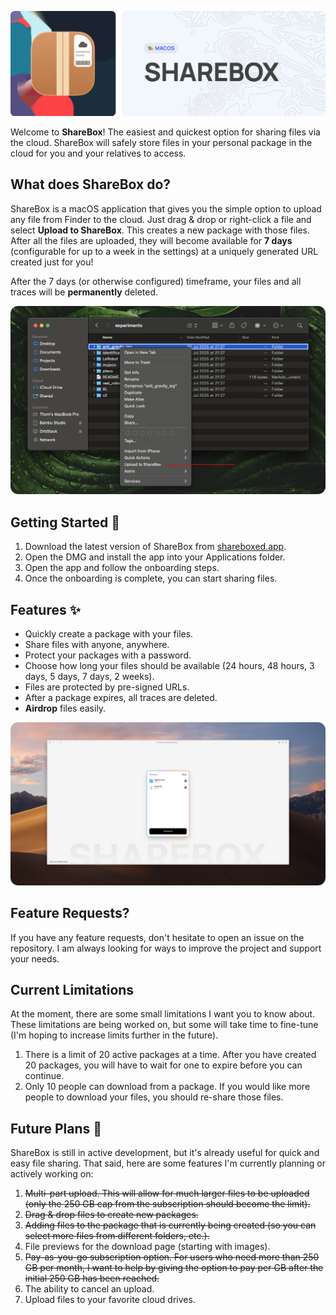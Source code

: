 <!-- markdownlint-disable-next-line first-line-heading -->

![Banner](./assets/sharebox-readme-banner.png)

Welcome to **ShareBox**! The easiest and quickest option for sharing files via the cloud. ShareBox will safely store files in your personal package in the cloud for you and your relatives to access.

## What does ShareBox do?

ShareBox is a macOS application that gives you the simple option to upload any file from Finder to the cloud. Just drag & drop or right-click a file and select **Upload to ShareBox**. This creates a new package with those files. After all the files are uploaded, they will become available for **7 days** (configurable for up to a week in the settings) at a uniquely generated URL created just for you!

After the 7 days (or otherwise configured) timeframe, your files and all traces will be **permanently** deleted.

![Preview](./assets/sharebox-readme-preview.png)

## Getting Started 🔨

1. Download the latest version of ShareBox from [shareboxed.app](https://shareboxed.app).
2. Open the DMG and install the app into your Applications folder.
3. Open the app and follow the onboarding steps.
4. Once the onboarding is complete, you can start sharing files.

## Features ✨

- Quickly create a package with your files.
- Share files with anyone, anywhere.
- Protect your packages with a password.
- Choose how long your files should be available (24 hours, 48 hours, 3 days, 5 days, 7 days, 2 weeks).
- Files are protected by pre-signed URLs.
- After a package expires, all traces are deleted.
- **Airdrop** files easily.

![Download Preview](./assets/sharebox-box-preview.png)

## Feature Requests?

If you have any feature requests, don't hesitate to open an issue on the repository. I am always looking for ways to improve the project and support your needs.

## Current Limitations

At the moment, there are some small limitations I want you to know about. These limitations are being worked on, but some will take time to fine-tune (I'm hoping to increase limits further in the future).

1. There is a limit of 20 active packages at a time. After you have created 20 packages, you will have to wait for one to expire before you can continue.
2. Only 10 people can download from a package. If you would like more people to download your files, you should re-share those files.

## Future Plans 🏅

ShareBox is still in active development, but it's already useful for quick and easy file sharing. That said, here are some features I'm currently planning or actively working on:

1. ~~Multi-part upload. This will allow for much larger files to be uploaded (only the 250 GB cap from the subscription should become the limit).~~
2. ~~Drag & drop files to create new packages.~~
3. ~~Adding files to the package that is currently being created (so you can select more files from different folders, etc.).~~
4. File previews for the download page (starting with images).
5. ~~Pay-as-you-go subscription option. For users who need more than 250 GB per month, I want to help by giving the option to pay per GB after the initial 250 GB has been reached.~~
6. The ability to cancel an upload.
7. Upload files to your favorite cloud drives.
